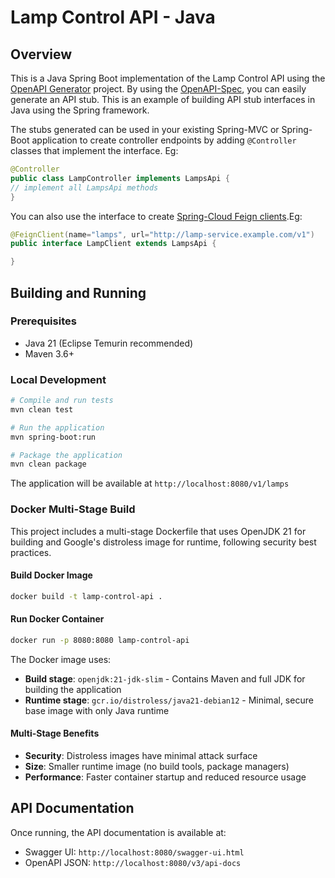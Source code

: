 
# Lamp Control API - Java

## Overview
This is a Java Spring Boot implementation of the Lamp Control API using the [OpenAPI Generator](https://openapi-generator.tech) project.
By using the [OpenAPI-Spec](https://openapis.org), you can easily generate an API stub.
This is an example of building API stub interfaces in Java using the Spring framework.

The stubs generated can be used in your existing Spring-MVC or Spring-Boot application to create controller endpoints
by adding ```@Controller``` classes that implement the interface. Eg:
```java
@Controller
public class LampController implements LampsApi {
// implement all LampsApi methods
}
```

You can also use the interface to create [Spring-Cloud Feign clients](http://projects.spring.io/spring-cloud/spring-cloud.html#spring-cloud-feign-inheritance).Eg:
```java
@FeignClient(name="lamps", url="http://lamp-service.example.com/v1")
public interface LampClient extends LampsApi {

}
```

## Building and Running

### Prerequisites
- Java 21 (Eclipse Temurin recommended)
- Maven 3.6+

### Local Development
```bash
# Compile and run tests
mvn clean test

# Run the application
mvn spring-boot:run

# Package the application
mvn clean package
```

The application will be available at `http://localhost:8080/v1/lamps`

### Docker Multi-Stage Build

This project includes a multi-stage Dockerfile that uses OpenJDK 21 for building and Google's distroless image for runtime, following security best practices.

#### Build Docker Image
```bash
docker build -t lamp-control-api .
```

#### Run Docker Container
```bash
docker run -p 8080:8080 lamp-control-api
```

The Docker image uses:
- **Build stage**: `openjdk:21-jdk-slim` - Contains Maven and full JDK for building the application
- **Runtime stage**: `gcr.io/distroless/java21-debian12` - Minimal, secure base image with only Java runtime

#### Multi-Stage Benefits
- **Security**: Distroless images have minimal attack surface
- **Size**: Smaller runtime image (no build tools, package managers)
- **Performance**: Faster container startup and reduced resource usage

## API Documentation

Once running, the API documentation is available at:
- Swagger UI: `http://localhost:8080/swagger-ui.html`
- OpenAPI JSON: `http://localhost:8080/v3/api-docs`
